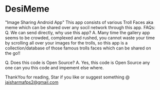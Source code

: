 # DesiMeme
"Image Sharing Android App"
This app consists of various Troll Faces aka meme which can be shared over any socil network through this app.
FAQs:
Q. We can send directly, why use this app?
A. Many time the gallery app seems to be crowded, complexed and rushed, 
you cannot waste your time by scrolling all over your images for the trolls, 
so this app is a collection/database of those famous trolls faces which can be shared on the go!!

Q. Does this code is Open Source?
A. Yes, this code is Open Source any one can you this code and impement else where.

ThankYou for reading, Star if you like or suggest something 
  @ jaisharmafps2@gmail.com
